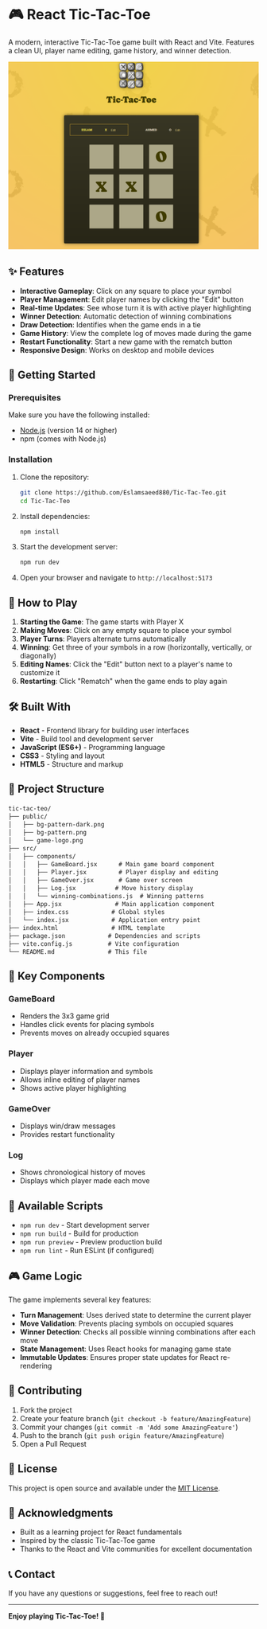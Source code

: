 # 🎮 React Tic-Tac-Toe

A modern, interactive Tic-Tac-Toe game built with React and Vite. Features a clean UI, player name editing, game history, and winner detection.

![Tic-Tac-Toe Game](./public/image.png)

## ✨ Features

- **Interactive Gameplay**: Click on any square to place your symbol
- **Player Management**: Edit player names by clicking the "Edit" button
- **Real-time Updates**: See whose turn it is with active player highlighting
- **Winner Detection**: Automatic detection of winning combinations
- **Draw Detection**: Identifies when the game ends in a tie
- **Game History**: View the complete log of moves made during the game
- **Restart Functionality**: Start a new game with the rematch button
- **Responsive Design**: Works on desktop and mobile devices

## 🚀 Getting Started

### Prerequisites

Make sure you have the following installed:
- [Node.js](https://nodejs.org/) (version 14 or higher)
- npm (comes with Node.js)

### Installation

1. Clone the repository:
   ```bash
   git clone https://github.com/Eslamsaeed880/Tic-Tac-Teo.git
   cd Tic-Tac-Teo
   ```

2. Install dependencies:
   ```bash
   npm install
   ```

3. Start the development server:
   ```bash
   npm run dev
   ```

4. Open your browser and navigate to `http://localhost:5173`

## 🎯 How to Play

1. **Starting the Game**: The game starts with Player X
2. **Making Moves**: Click on any empty square to place your symbol
3. **Player Turns**: Players alternate turns automatically
4. **Winning**: Get three of your symbols in a row (horizontally, vertically, or diagonally)
5. **Editing Names**: Click the "Edit" button next to a player's name to customize it
6. **Restarting**: Click "Rematch" when the game ends to play again

## 🛠️ Built With

- **React** - Frontend library for building user interfaces
- **Vite** - Build tool and development server
- **JavaScript (ES6+)** - Programming language
- **CSS3** - Styling and layout
- **HTML5** - Structure and markup

## 📁 Project Structure

```
tic-tac-teo/
├── public/
│   ├── bg-pattern-dark.png
│   ├── bg-pattern.png
│   └── game-logo.png
├── src/
│   ├── components/
│   │   ├── GameBoard.jsx      # Main game board component
│   │   ├── Player.jsx         # Player display and editing
│   │   ├── GameOver.jsx       # Game over screen
│   │   ├── Log.jsx           # Move history display
│   │   └── winning-combinations.js  # Winning patterns
│   ├── App.jsx               # Main application component
│   ├── index.css            # Global styles
│   └── index.jsx            # Application entry point
├── index.html               # HTML template
├── package.json            # Dependencies and scripts
├── vite.config.js          # Vite configuration
└── README.md               # This file
```

## 🎨 Key Components

### GameBoard
- Renders the 3x3 game grid
- Handles click events for placing symbols
- Prevents moves on already occupied squares

### Player
- Displays player information and symbols
- Allows inline editing of player names
- Shows active player highlighting

### GameOver
- Displays win/draw messages
- Provides restart functionality

### Log
- Shows chronological history of moves
- Displays which player made each move

## 🚀 Available Scripts

- `npm run dev` - Start development server
- `npm run build` - Build for production
- `npm run preview` - Preview production build
- `npm run lint` - Run ESLint (if configured)

## 🎮 Game Logic

The game implements several key features:

- **Turn Management**: Uses derived state to determine the current player
- **Move Validation**: Prevents placing symbols on occupied squares
- **Winner Detection**: Checks all possible winning combinations after each move
- **State Management**: Uses React hooks for managing game state
- **Immutable Updates**: Ensures proper state updates for React re-rendering

## 🤝 Contributing

1. Fork the project
2. Create your feature branch (`git checkout -b feature/AmazingFeature`)
3. Commit your changes (`git commit -m 'Add some AmazingFeature'`)
4. Push to the branch (`git push origin feature/AmazingFeature`)
5. Open a Pull Request

## 📝 License

This project is open source and available under the [MIT License](LICENSE).

## 🙏 Acknowledgments

- Built as a learning project for React fundamentals
- Inspired by the classic Tic-Tac-Toe game
- Thanks to the React and Vite communities for excellent documentation

## 📞 Contact

If you have any questions or suggestions, feel free to reach out!

---

**Enjoy playing Tic-Tac-Toe! 🎉**
